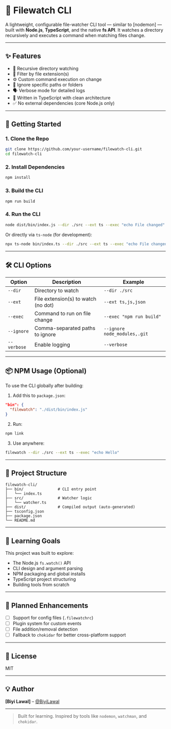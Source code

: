 # 📁 Filewatch CLI

A lightweight, configurable file-watcher CLI tool — similar to [nodemon] — built with **Node.js**, **TypeScript**, and the native **fs API**. It watches a directory recursively and executes a command when matching files change.

---

## ✨ Features

- 📂 Recursive directory watching
- 🎯 Filter by file extension(s)
- ⚙️ Custom command execution on change
- 🙈 Ignore specific paths or folders
- 🗣️ Verbose mode for detailed logs
- 🧱 Written in TypeScript with clean architecture
- ✅ No external dependencies (core Node.js only)

---

## 🚀 Getting Started

### 1. Clone the Repo

```bash
git clone https://github.com/your-username/filewatch-cli.git
cd filewatch-cli
````

### 2. Install Dependencies

```bash
npm install
```

### 3. Build the CLI

```bash
npm run build
```

### 4. Run the CLI

```bash
node dist/bin/index.js --dir ./src --ext ts --exec "echo File changed" --verbose
```

Or directly via `ts-node` (for development):

```bash
npx ts-node bin/index.ts --dir ./src --ext ts --exec "echo File changed" --verbose
```

---

## 🛠️ CLI Options

| Option      | Description                         | Example                      |
| ----------- | ----------------------------------- | ---------------------------- |
| `--dir`     | Directory to watch                  | `--dir ./src`                |
| `--ext`     | File extension(s) to watch (no dot) | `--ext ts,js,json`           |
| `--exec`    | Command to run on file change       | `--exec "npm run build"`     |
| `--ignore`  | Comma-separated paths to ignore     | `--ignore node_modules,.git` |
| `--verbose` | Enable logging                      | `--verbose`                  |

---

## 📦 NPM Usage (Optional)

To use the CLI globally after building:

1. Add this to `package.json`:

```json
"bin": {
  "filewatch": "./dist/bin/index.js"
}
```

2. Run:

```bash
npm link
```

3. Use anywhere:

```bash
filewatch --dir ./src --ext ts --exec "echo Hello"
```

---

## 📁 Project Structure

```
filewatch-cli/
├── bin/               # CLI entry point
│   └── index.ts
├── src/               # Watcher logic
│   └── watcher.ts
├── dist/              # Compiled output (auto-generated)
├── tsconfig.json
├── package.json
└── README.md
```

---

## 🧠 Learning Goals

This project was built to explore:

* The Node.js `fs.watch()` API
* CLI design and argument parsing
* NPM packaging and global installs
* TypeScript project structuring
* Building tools from scratch

---

## 🔌 Planned Enhancements

* [ ] Support for config files (`.filewatchrc`)
* [ ] Plugin system for custom events
* [ ] File addition/removal detection
* [ ] Fallback to `chokidar` for better cross-platform support

---

## 📄 License

MIT

---

## 💡 Author

**\[Biyi Lawal]** – [@BiyiLawal](https://github.com/BiyiLawal)

---

> Built for learning. Inspired by tools like `nodemon`, `watchman`, and `chokidar`.